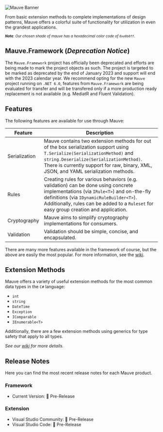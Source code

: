 ![Mauve Banner](/.resources/mauve-banner.png "Mauve Banner")

From basic extension methods to complete implementations of design patterns, Mauve offers a colorful suite of functionality for utilization in even the grandest applications.

<sub>***Note**: Our chosen shade of mauve has a hexadecimal color code of `0xe0b0ff`.*</sub>

## Mauve.Framework (*Deprecation Notice*)
The `Mauve.Framework` project has officially been deprecated and efforts are being made to mark the project objects as such. The project is targeted to be marked as deprecated by the end of January 2023 and support will end with the 2023 calendar year. We recommend opting for the new `Mauve` project running on `.NET 6.0`, features from `Mauve.Framework` are being evaluated for transfer and will be transfered only if a more production ready replacement is not available (e.g. MediatR and Fluent Validation).

## Features
The following features are available for use through Mauve:

|Feature|Description|
|-|-|
|Serialization|Mauve contains two extension methods for out of the box serialization support using `T.Serialize(SerializationMethod)` and `string.Deserialize(SerializationMethod)`. There is currently support for raw, binary, XML, JSON, and YAML serialization methods.|
|Rules|Creating rules for various behaviors (e.g. validation) can be done using concrete implementations (via `IRule<T>`) and on-the-fly definitions (via `IDynamicRuleBuilder<T>`). Additionally, rules can be added to a `Ruleset` for easy group creation and application.|
|Cryptography|Mauve aims to simplify cryptography implementations for consumers.|
|Validation|Validation should be simple, concise, and encapsulated.|

There are many more features available in the framework of course, but the above are easily the most popular. For more information, see the [wiki](https://github.com/tacosontitan/Mauve/wiki).

## Extension Methods
Mauve offers a variety of useful extension methods for the most common data types in the `C#` language:

 - `int`
 - `string`
 - `DateTime`
 - `Exception`
 - `IComparable`
 - `IEnumerable<T>`

 Additionally, there are a few extension methods using generics for type safety that apply to all types.

*See our [wiki](https://github.com/tacosontitan/Mauve/wiki/Mauve.Extensibility) for more details.*

## Release Notes
Here you can find the most recent release notes for each Mauve product.

### Framework
 - Current Version: 🐣 Pre-Release

### Extension
 - Visual Studio Community: 🐣 Pre-Release
 - Visual Studio Code: 🐣 Pre-Release